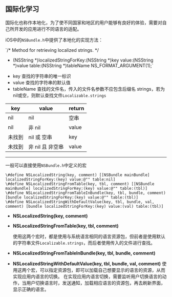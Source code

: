 ## 国际化学习

国际化也称作本地化，为了使不同国家和地区的用户能够有良好的体验，需要对自己所开发的应用进行不同语言的适配。

iOS中的`NSBundle.h`中提供了本地化的实现方法：

`/* Method for retrieving localized strings. */
- (NSString *)localizedStringForKey:(NSString *)key value:(NSString *)value table:(NSString *)tableName NS_FORMAT_ARGUMENT(1);`

* key 查找的字符串的唯一标识
* value 查找的字符串的默认值
* tableName 查找的文件名，传入的文件名参数不应包含后缀名 strings，若为nil或空，则默认查找文件`Localizable.strings`

|key|value|return|
|---|-----|------|
|nil|nil|空串|
|nil|非 nil|value|
|未找到|nil 或 空串|key|
|未找到|非 nil 且 非空串|value|

***
一般可以直接使用`NSBundle.h`中定义的宏

```
\#define NSLocalizedString(key, comment) [[NSBundle mainBundle] localizedStringForKey:(key) value:@"" table:nil]
\#define NSLocalizedStringFromTable(key, tbl, comment) [[NSBundle mainBundle] localizedStringForKey:(key) value:@"" table:(tbl)]
\#define NSLocalizedStringFromTableInBundle(key, tbl, bundle, comment) [bundle localizedStringForKey:(key) value:@"" table:(tbl)]
\#define NSLocalizedStringWithDefaultValue(key, tbl, bundle, val, comment) [bundle localizedStringForKey:(key) value:(val) table:(tbl)]
```

* **NSLocalizedString(key, comment)**
* **NSLocalizedStringFromTable(key, tbl, comment)**
	
	使用这两个宏时，都是使用与系统语言相同的语言资源包，但前者是使用默认的字符串文件`Localizable.strings`，而后者使用传入的文件进行查找。

* **NSLocalizedStringFromTableInBundle(key, tbl, bundle, comment)**
* **NSLocalizedStringWithDefaultValue(key, tbl, bundle, val, comment)**
	使用这两个宏，可以指定资源包，即可以加载自己想要显示的语言的资源，从而实现应用内语言的切换。
	在实现应用内语言切换，需要监听用户切换语言的动作，当用户切换语言时，发送通知，加载相应语言的资源包，再去刷新界面，显示正确的语言。
	

